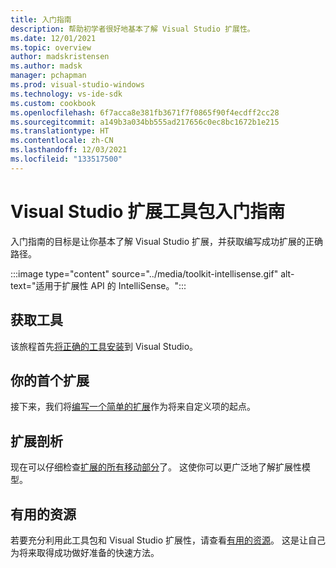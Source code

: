 ```yaml
---
title: 入门指南
description: 帮助初学者很好地基本了解 Visual Studio 扩展性。
ms.date: 12/01/2021
ms.topic: overview
author: madskristensen
ms.author: madsk
manager: pchapman
ms.prod: visual-studio-windows
ms.technology: vs-ide-sdk
ms.custom: cookbook
ms.openlocfilehash: 6f7acca8e381fb3671f7f0865f90f4ecdff2cc28
ms.sourcegitcommit: a149b3a034bb555ad217656c0ec8bc1672b1e215
ms.translationtype: HT
ms.contentlocale: zh-CN
ms.lasthandoff: 12/03/2021
ms.locfileid: "133517500"
---
```

# <a name="getting-started-guide-on-visual-studio-extensions-toolkit"></a>Visual Studio 扩展工具包入门指南

入门指南的目标是让你基本了解 Visual Studio 扩展，并获取编写成功扩展的正确路径。

:::image type="content" source="../media/toolkit-intellisense.gif" alt-text="适用于扩展性 API 的 IntelliSense。":::

## <a name="get-the-tools"></a>获取工具
该旅程首先[将正确的工具安装](get-tools.md)到 Visual Studio。

## <a name="your-first-extension"></a>你的首个扩展
接下来，我们将[编写一个简单的扩展](first-extension.md)作为将来自定义项的起点。

## <a name="extension-anatomy"></a>扩展剖析
现在可以仔细检查[扩展的所有移动部分](extension-anatomy.md)了。 这使你可以更广泛地了解扩展性模型。

## <a name="useful-resources"></a>有用的资源
若要充分利用此工具包和 Visual Studio 扩展性，请查看[有用的资源](useful-resources.md)。 这是让自己为将来取得成功做好准备的快速方法。
